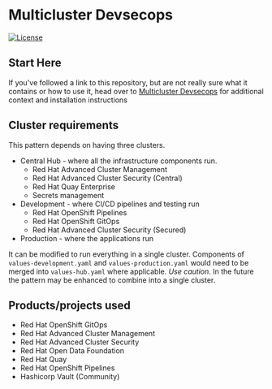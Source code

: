 # Multicluster Devsecops

[![License](https://img.shields.io/badge/License-Apache%202.0-blue.svg)](https://opensource.org/licenses/Apache-2.0)

## Start Here

If you've followed a link to this repository, but are not really sure what it contains
or how to use it, head over to [Multicluster Devsecops](https://validatedpatterns.io/devsecops/)
for additional context and installation instructions

## Cluster requirements

This pattern depends on having three clusters.

* Central Hub - where all the infrastructure components run.
  * Red Hat Advanced Cluster Management
  * Red Hat Advanced Cluster Security (Central)
  * Red Hat Quay Enterprise
  * Secrets management
* Development - where CI/CD pipelines and testing run
  * Red Hat OpenShift Pipelines
  * Red Hat OpenShift GitOps
  * Red Hat Advanced Cluster Security (Secured)
* Production - where the applications run

It can be modified to run everything in a single cluster. Components of `values-development.yaml` and `values-production.yaml` would need to be merged into `values-hub.yaml` where applicable. *Use caution*. In the future the pattern may be enhanced to combine into a single cluster.

## Products/projects used

* Red Hat OpenShift GitOps
* Red Hat Advanced Cluster Management
* Red Hat Advanced Cluster Security
* Red Hat Open Data Foundation
* Red Hat Quay
* Red Hat OpenShift Pipelines
* Hashicorp Vault (Community)
